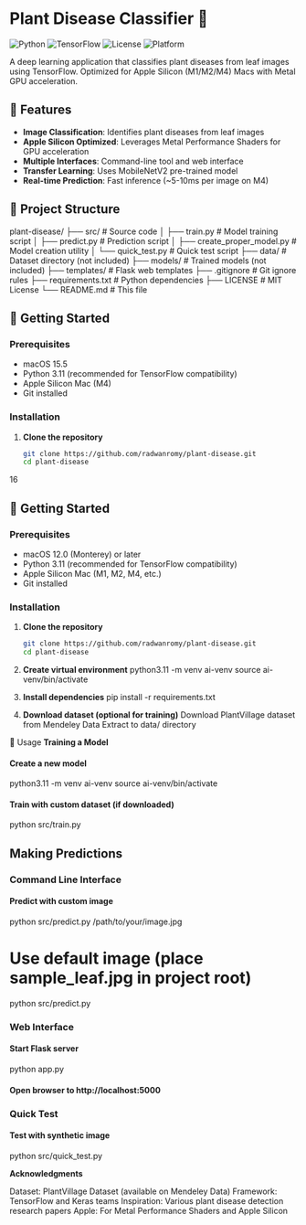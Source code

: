 # Plant Disease Classifier 🌿

![Python](https://img.shields.io/badge/Python-3.11-blue.svg)
![TensorFlow](https://img.shields.io/badge/TensorFlow-2.15-orange.svg)
![License](https://img.shields.io/badge/License-MIT-green.svg)
![Platform](https://img.shields.io/badge/Platform-macOS-lightgrey.svg)

A deep learning application that classifies plant diseases from leaf images using TensorFlow. Optimized for Apple Silicon (M1/M2/M4) Macs with Metal GPU acceleration.

## 🌟 Features

- **Image Classification**: Identifies plant diseases from leaf images
- **Apple Silicon Optimized**: Leverages Metal Performance Shaders for GPU acceleration
- **Multiple Interfaces**: Command-line tool and web interface
- **Transfer Learning**: Uses MobileNetV2 pre-trained model
- **Real-time Prediction**: Fast inference (~5-10ms per image on M4)

## 📁 Project Structure
plant-disease/ ├── src/ # Source code │ ├── train.py # Model training script │ ├── predict.py # Prediction script │ ├── create_proper_model.py # Model creation utility │ └── quick_test.py # Quick test script ├── data/ # Dataset directory (not included) ├── models/ # Trained models (not included) ├── templates/ # Flask web templates ├── .gitignore # Git ignore rules ├── requirements.txt # Python dependencies ├── LICENSE # MIT License └── README.md # This file


## 🚀 Getting Started

### Prerequisites

- macOS 15.5
- Python 3.11 (recommended for TensorFlow compatibility)
- Apple Silicon Mac (M4)
- Git installed

### Installation

1. **Clone the repository**
   ```bash
   git clone https://github.com/radwanromy/plant-disease.git
   cd plant-disease


16

## 🚀 Getting Started

### Prerequisites

- macOS 12.0 (Monterey) or later
- Python 3.11 (recommended for TensorFlow compatibility)
- Apple Silicon Mac (M1, M2, M4, etc.)
- Git installed

### Installation

1. **Clone the repository**
   ```bash
   git clone https://github.com/radwanromy/plant-disease.git
   cd plant-disease
   
2. **Create virtual environment**
python3.11 -m venv ai-venv
source ai-venv/bin/activate

3. **Install dependencies**
pip install -r requirements.txt

4. **Download dataset (optional for training)**
 Download PlantVillage dataset from Mendeley Data
 Extract to data/ directory
 
 
🎯 Usage
**Training a Model**


#### Create a new model
python3.11 -m venv ai-venv
source ai-venv/bin/activate


#### Train with custom dataset (if downloaded)
python src/train.py
 
 
 ## Making Predictions

### Command Line Interface

#### Predict with custom image
python src/predict.py /path/to/your/image.jpg

# Use default image (place sample_leaf.jpg in project root)
python src/predict.py
 
### Web Interface

#### Start Flask server
python app.py

#### Open browser to http://localhost:5000
 
### Quick Test
#### Test with synthetic image
python src/quick_test.py


**Acknowledgments**

 Dataset: PlantVillage Dataset (available on Mendeley Data)
 Framework: TensorFlow and Keras teams
 Inspiration: Various plant disease detection research papers
 Apple: For Metal Performance Shaders and Apple Silicon
